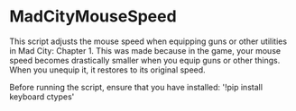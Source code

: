 # MadCityMouseSpeed
This script adjusts the mouse speed when equipping guns or other utilities in Mad City: Chapter 1.
This was made because in the game, your mouse speed becomes drastically smaller when you equip guns or other things.
When you unequip it, it restores to its original speed.

Before running the script, ensure that you have installed:
'!pip install keyboard ctypes'

